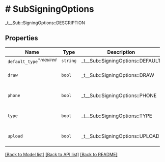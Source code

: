 # # SubSigningOptions

_t__Sub::SigningOptions::DESCRIPTION

## Properties

Name | Type | Description | Notes
------------ | ------------- | ------------- | -------------
| `default_type`<sup>*_required_</sup> | ```string``` |  _t__Sub::SigningOptions::DEFAULT  |  |
| `draw` | ```bool``` |  _t__Sub::SigningOptions::DRAW  |  [default to false] |
| `phone` | ```bool``` |  _t__Sub::SigningOptions::PHONE  |  [default to false] |
| `type` | ```bool``` |  _t__Sub::SigningOptions::TYPE  |  [default to false] |
| `upload` | ```bool``` |  _t__Sub::SigningOptions::UPLOAD  |  [default to false] |

[[Back to Model list]](../../README.md#models) [[Back to API list]](../../README.md#endpoints) [[Back to README]](../../README.md)
